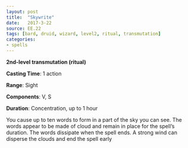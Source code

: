 ```yaml
---
layout: post
title:  "Skywrite"
date:   2017-3-22
source: EE.22
tags: [bard, druid, wizard, level2, ritual, transmutation]
categories:
- spells
---
```


**2nd-level transmutation (ritual)**

**Casting Time**: 1 action

**Range**: Sight

**Components**: V, S

**Duration**: Concentration, up to 1 hour

You cause up to ten words to form in a part of the sky you can see. The words appear to be made of cloud and remain in place for the spell’s duration. The words dissipate when the spell ends. A strong wind can disperse the clouds and end the spell early
